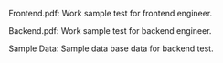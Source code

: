 Frontend.pdf: Work sample test for frontend engineer.

Backend.pdf: Work sample test for backend engineer.

Sample Data: Sample data base data for backend test.
